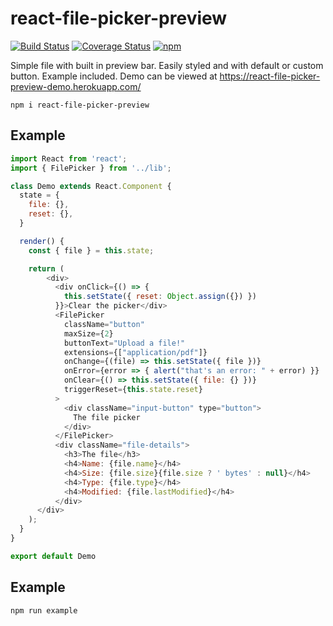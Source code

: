 # react-file-picker-preview

[![Build Status](https://api.travis-ci.org/lucasamos/react-file-picker-preview.svg?branch=master)](https://travis-ci.org/LucasAmos/react-file-picker-preview)
[![Coverage Status](https://coveralls.io/repos/github/LucasAmos/react-file-picker-preview/badge.svg?branch=master)](https://coveralls.io/github/LucasAmos/react-file-picker-preview?branch=master)
[![npm](https://img.shields.io/npm/v/react-file-picker-preview)](https://www.npmjs.com/package/react-file-picker-preview)

Simple file with built in preview bar. Easily styled and with default or custom button. Example included. Demo can be viewed at https://react-file-picker-preview-demo.herokuapp.com/

`npm i react-file-picker-preview`




## Example
```js
import React from 'react';
import { FilePicker } from '../lib';

class Demo extends React.Component {
  state = {
    file: {},
    reset: {},
  }

  render() {
    const { file } = this.state;

    return (
        <div>
          <div onClick={() => {
            this.setState({ reset: Object.assign({}) })
          }}>Clear the picker</div>
          <FilePicker
            className="button"
            maxSize={2}
            buttonText="Upload a file!"
            extensions={["application/pdf"]}
            onChange={(file) => this.setState({ file })}
            onError={error => { alert("that's an error: " + error) }}
            onClear={() => this.setState({ file: {} })}
            triggerReset={this.state.reset}
          >
            <div className="input-button" type="button">
              The file picker
            </div>
          </FilePicker>
          <div className="file-details">
            <h3>The file</h3>
            <h4>Name: {file.name}</h4>
            <h4>Size: {file.size}{file.size ? ' bytes' : null}</h4>
            <h4>Type: {file.type}</h4>
            <h4>Modified: {file.lastModified}</h4>
          </div>
      </div>
    );
  }
}

export default Demo


```

## Example

```
npm run example
```
